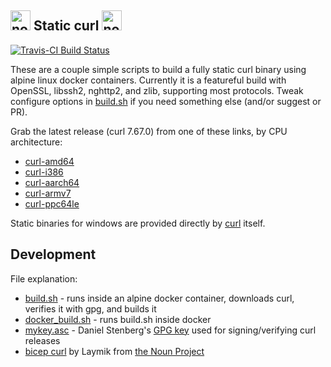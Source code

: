 <img src="https://raw.githubusercontent.com/moparisthebest/static-curl/master/static-curl.svg?sanitize=true" alt="no not that kind" width="32" /> Static curl <img src="https://raw.githubusercontent.com/moparisthebest/static-curl/master/static-curl.svg?sanitize=true" alt="no not that kind" width="32" />
-----------
[![Travis-CI Build Status](https://api.travis-ci.org/moparisthebest/static-curl.svg?branch=master)](https://travis-ci.org/moparisthebest/static-curl)

These are a couple simple scripts to build a fully static curl binary using alpine linux docker containers.  Currently it is a featureful build with OpenSSL, libssh2, nghttp2, and zlib, supporting most protocols.  Tweak configure options in [build.sh](build.sh#L50) if you need something else (and/or suggest or PR).

Grab the latest release (curl 7.67.0) from one of these links, by CPU architecture:
  - [curl-amd64](https://github.com/moparisthebest/static-curl/releases/download/v7.67.0/curl-amd64)
  - [curl-i386](https://github.com/moparisthebest/static-curl/releases/download/v7.67.0/curl-i386)
  - [curl-aarch64](https://github.com/moparisthebest/static-curl/releases/download/v7.67.0/curl-aarch64)
  - [curl-armv7](https://github.com/moparisthebest/static-curl/releases/download/v7.67.0/curl-armv7)
  - [curl-ppc64le](https://github.com/moparisthebest/static-curl/releases/download/v7.67.0/curl-ppc64le)

Static binaries for windows are provided directly by [curl](https://curl.haxx.se/windows/) itself.

Development
-----------

File explanation:
  - [build.sh](build.sh) - runs inside an alpine docker container, downloads curl, verifies it with gpg, and builds it
  - [docker_build.sh](docker_build.sh) - runs build.sh inside docker
  - [mykey.asc](mykey.asc) - Daniel Stenberg's [GPG key](https://daniel.haxx.se/address.html) used for signing/verifying curl releases
  - [bicep curl](https://thenounproject.com/term/curl/499187) by Laymik from [the Noun Project](https://thenounproject.com)
